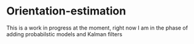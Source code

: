 # Orientation-estimation 
This is a work in progress at the moment, right now I am in the phase of adding probabilstic models and Kalman filters
